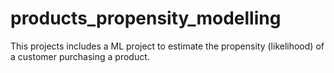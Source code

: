 # products_propensity_modelling
This projects includes a ML project to estimate the propensity (likelihood) of a customer purchasing a product. 
